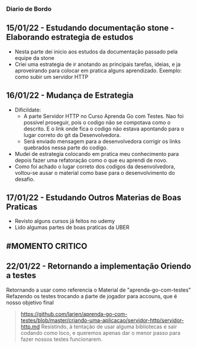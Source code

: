 ### Diario de Bordo

## 15/01/22 - Estudando documentação stone - Elaborando estrategia de estudos
- Nesta parte dei inicio aos estudos da documentação passado pela equipe da stone
- Criei uma estrategia de ir anotando as principais tarefas, ideias, e ja aproveirando para colocar em pratica alguns aprendizado. 
Exemplo: como subir um servidor HTTP

## 16/01/22 - Mudança de Estrategia
- Dificildate:
    - A parte Servidor HTTP no Curso Aprenda Go com Testes. Nao foi possivel proseguir, pois o codigo não se compotava como o descrito. E o link onde fica o codigo não estava apontando para o lugar correto do git da Desenvolvedora.
    - Será enviado mensagem para a desenvolvedora corrigir os links quebrados nessa parte do codigo.
- Mudei de estrategia colocando em pratica meu conhecimento para depois fazer uma refatoração como o que eu aprendi de novo.
- Como foi achado o lugar correto dos codigos da desenvolvedora, voltou-se ausar o material como base para o desenvolvimento do desafio.

## 17/01/22 - Estudando Outros Materias  de Boas Praticas
- Revisto alguns cursos já feitos no udemy
- Lido algumas partes de boas praticas da UBER


## #MOMENTO CRITICO
## 22/01/22 - Retornando a implementação Oriendo a testes
 Retornando a usar como referencia o Material de "aprenda-go-com-testes"
 Refazendo os testes trocando a ṕarte de jogador para accouns, que é nosso objetivo final
 >https://github.com/larien/aprenda-go-com-testes/blob/master/criando-uma-aplicacao/servidor-http/servidor-http.md
 Resistindo, à tentação de usar alguma bibliotecas e sair codando como loco, e queremos apenas dar o menor passo para fazer nossos testes funcionarem.
